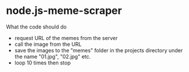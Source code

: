 # node.js-meme-scraper

What the code should do

- request URL of the memes from the server
- call the image from the URL
- save the images to the "memes" folder in the projects directory under the name "01.jpg", "02.jpg" etc.
- loop 10 times then stop
